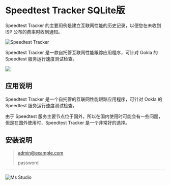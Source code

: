 # Speedtest Tracker SQLite版

Speedtest Tracker 的主要用例是建立互联网性能的历史记录，以便您在未收到 ISP 公布的费率时收到通知。

![Speedtest Tracker](https://file.lifebus.top/imgs/speedtest_tracker_cover.png)

Speedtest Tracker 是一款自托管互联网性能跟踪应用程序，可针对 Ookla 的 Speedtest 服务运行速度测试检查。

![](https://img.shields.io/badge/%E6%96%B0%E7%96%86%E8%90%8C%E6%A3%AE%E8%BD%AF%E4%BB%B6%E5%BC%80%E5%8F%91%E5%B7%A5%E4%BD%9C%E5%AE%A4-%E6%8F%90%E4%BE%9B%E6%8A%80%E6%9C%AF%E6%94%AF%E6%8C%81-blue)

## 应用说明

Speedtest Tracker 是一个自托管的互联网性能跟踪应用程序，可针对 Ookla 的 Speedtest 服务运行速度测试检查。

由于 Speedtest 服务主要节点位于国外，所以在国内使用时可能会有一些问题，但是在国外使用时，Speedtest Tracker 是一个非常好的选择。

## 安装说明

> admin@example.com
>
> password

---

![Ms Studio](https://file.lifebus.top/imgs/ms_blank_001.png)
